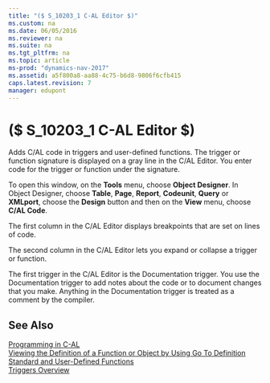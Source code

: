 ```yaml
---
title: "($ S_10203_1 C-AL Editor $)"
ms.custom: na
ms.date: 06/05/2016
ms.reviewer: na
ms.suite: na
ms.tgt_pltfrm: na
ms.topic: article
ms-prod: "dynamics-nav-2017"
ms.assetid: a5f800a8-aa88-4c75-b6d8-9806f6cfb415
caps.latest.revision: 7
manager: edupont
---
```

# ($ S_10203_1 C-AL Editor $)
Adds C\/AL code in triggers and user\-defined functions. The trigger or function signature is displayed on a gray line in the C\/AL Editor. You enter code for the trigger or function under the signature.  

 To open this window, on the **Tools** menu, choose **Object Designer**. In Object Designer, choose **Table**, **Page**, **Report**, **Codeunit**, **Query** or **XMLport**, choose the **Design** button and then on the **View** menu, choose **C\/AL Code**.  

 The first column in the C\/AL Editor displays breakpoints that are set on lines of code.  

 The second column in the C\/AL Editor lets you expand or collapse a trigger or function.  

 The first trigger in the C\/AL Editor is the Documentation trigger. You use the Documentation trigger to add notes about the code or to document changes that you make. Anything in the Documentation trigger is treated as a comment by the compiler.  

## See Also  
 [Programming in C\-AL](dynamics-nav/Programming-in-C-AL.md)   
 [Viewing the Definition of a Function or Object by Using Go To Definition](dynamics-nav/Viewing-the-Definition-of-a-Function-or-Object-by-Using-Go-To-Definition.md)   
 [Standard and User\-Defined Functions](dynamics-nav/Standard-and-User-Defined-Functions.md)   
 [Triggers Overview](dynamics-nav/Triggers-Overview.md)
